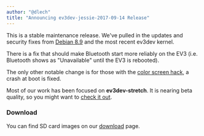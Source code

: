 ```yaml
---
author: "@dlech"
title: "Announcing ev3dev-jessie-2017-09-14 Release"
---
```


This is a stable maintenance release. We've pulled in the updates and security
fixes from [Debian 8.9](https://www.debian.org/News/2017/2017072202) and the
most recent ev3dev kernel.

<!--more-->

There is a fix that should make Bluetooth start more reliably on the EV3 (i.e.
Bluetooth shows as "Unavailable" until the EV3 is rebooted).

The only other notable change is for those with the [color screen hack](/news/2015/07/24/Color-LCD-on-the-EV3/),
a crash at boot is fixed.

Most of our work has been focused on **ev3dev-stretch**. It is nearing beta
quality, so you might want to [check it out](http://docs.ev3dev.org/en/ev3dev-stretch/).

### Download

You can find SD card images on our [download](/downloads) page.
